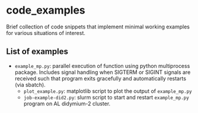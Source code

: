 # code_examples
Brief collection of code snippets that implement minimal working examples for various situations of interest.

## List of examples
-  `example_mp.py`: parallel execution of function using python multiprocess package. Includes signal handling when SIGTERM or SIGINT signals are received such that program exits gracefully and automatically restarts (via sbatch).
	- `plot_example.py`: matplotlib script to plot the output of `example_mp.py`
	- `job-example-did2.py`: slurm script to start and restart `example_mp.py` program on AL didymium-2 cluster.